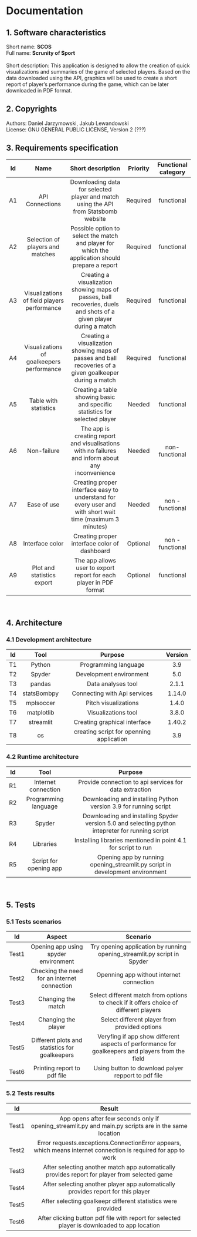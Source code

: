 # Documentation

## 1. Software characteristics
Short name: **SCOS** \
Full name: **Scrunity of Sport** <br><br>
Short description: This application is designed to allow the creation of quick visualizations and summaries of the game of selected players. Based on the data downloaded using the API, graphics will be used to create a short report of player’s performance during the game, which can be later downloaded in PDF format.

## 2. Copyrights
Authors: Daniel Jarzymowski, Jakub Lewandowski \
License: GNU GENERAL PUBLIC LICENSE, Version 2 (???)
<br>

## 3. Requirements specification
| Id | Name | Short description | Priority | Functional category |
| :--: | :--: | :--: | :--: | :--: | 
| A1 | API Connections | Downloading data for selected player and match using the API from Statsbomb website | Required | functional |
| A2 | Selection of players and matches | Possible option to select the match and player for which the application should prepare a report | Required | functional |
| A3 | Visualizations of field players performance | Creating a visualization showing maps of passes, ball recoveries, duels and shots of a given player during a match | Required | functional | 
| A4 | Visualizations of goalkeepers performance| Creating a visualization showing maps of passes and ball recoveries of a given goalkeeper during a match | Required | functional |
| A5 | Table with statistics | Creating a table showing basic and specific statistics for selected player | Needed | functional |
| A6 | Non-failure | The app is creating report and visualisations with no failures and inform about any inconvenience | Needed | non- functional |
| A7 | Ease of use | Creating proper interface easy to understand for every user and with short wait time (maximum 3 minutes) | Needed | non - functional |
| A8 | Interface color | Creating proper interface color of dashboard | Optional | non - functional |
| A9 | Plot and statistics export | The app allows user to export report for each player in PDF format | Optional | functional | 
<br>

## 4. Architecture
### 4.1 Development architecture
| Id | Tool | Purpose | Version |
| :--: | :--: | :--: | :--: | 
| T1 | Python | Programming language | 3.9 | 
| T2 | Spyder | Development environment | 5.0 |
| T3 | pandas | Data analyses tool | 2.1.1 | 
| T4 | statsBombpy | Connecting with Api services | 1.14.0 |
| T5 | mplsoccer | Pitch visualizations | 1.4.0 |
| T6 | matplotlib | Visualizations tool | 3.8.0 |
| T7 | streamlit | Creating graphical interface | 1.40.2 |
| T8 | os | creating script for openning application | 3.9 | 

### 4.2 Runtime architecture
| Id | Tool | Purpose |
| :--: | :--: | :--: | 
| R1 | Internet connection | Provide connection to api services for data extraction | 
| R2 | Programming language | Downloading and installing Python version 3.9 for running script |
| R3 | Spyder | Downloading and installing Spyder version 5.0 and selecting python intepreter for running script | 
| R4 | Libraries | Installing libraries mentioned in point 4.1 for script to run | 
| R5 | Script for opening app | Opening app by running opening_streamlit.py script in development environment | 
<br>

## 5. Tests
### 5.1 Tests scenarios
| Id | Aspect | Scenario | 
| :--: | :--: | :--: | 
| Test1 | Opening app using spyder environment | Try opening application by running opening_streamlit.py script in Spyder  |
| Test2 | Checking the need for an internet connection | Openning app without internet connection |
| Test3 | Changing the match | Select different match from options to check if it offers choice of different players | 
| Test4 | Changing the player | Select different player from provided options | 
| Test5 | Different plots and statistics for goalkeepers | Veryfing if app show different aspects of performance for goalkeepers and players from the field | 
| Test6 | Printing report to pdf file | Using button to download palyer repport to pdf file | 

### 5.2 Tests results 
| Id | Result |
| :--: | :--: |
| Test1 | App opens after few seconds only if opening_streamlit.py and main.py scripts are in the same location |
| Test2 | Error requests.exceptions.ConnectionError appears, which means internet connection is required for app to work |
| Test3 | After selecting another match app automatically provides report for player from selected game | 
| Test4 | After selecting another player app automatically provides report for this player |
| Test5 | After selecting goalkeepr different statistics were provided | 
| Test6 | After clicking button pdf file with report for selected player is downloaded to app location | 

